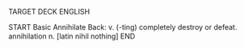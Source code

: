 TARGET DECK
ENGLISH

START
Basic
Annihilate
Back: v. (-ting) completely destroy or defeat.  annihilation n. [latin nihil nothing]
END
